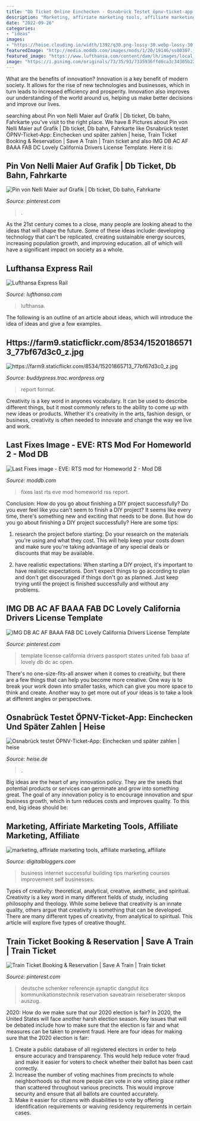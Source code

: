 ```yaml
---
title: "Db Ticket Online Einchecken - Osnabrück Testet öpnv-ticket-app: Einchecken Und Später Zahlen"
description: "Marketing, affiriate marketing tools, affiliate marketing, affiliate"
date: "2022-09-26"
categories:
- "ideas"
images:
- "https://heise.cloudimg.io/width/1392/q30.png-lossy-30.webp-lossy-30.foil1/_www-heise-de_/imgs/18/2/8/4/3/0/8/0/mobil_app_aufmacher4-df3bd4a68d1e8f96.jpeg"
featuredImage: "http://media.moddb.com/images/mods/1/20/19146/ss00307.jpg"
featured_image: "https://www.lufthansa.com/content/dam/lh/images/local_images/prepare-for-your-trip/getting-to-and-from-the-airport/lufthansa-express-rail/Express-rail-map-de.svg"
image: "https://i.pinimg.com/originals/73/35/93/7335936ffd6ca3c34305b227db5fe458.jpg"
---
```



What are the benefits of innovation?
Innovation is a key benefit of modern society. It allows for the rise of new technologies and businesses, which in turn leads to increased efficiency and prosperity. Innovation also improves our understanding of the world around us, helping us make better decisions and improve our lives.

	

		
searching about Pin von Nelli Maier auf Grafik | Db ticket, Db bahn, Fahrkarte you've visit to the right place. We have 8 Pictures about Pin von Nelli Maier auf Grafik | Db ticket, Db bahn, Fahrkarte like Osnabrück testet ÖPNV-Ticket-App: Einchecken und später zahlen | heise, Train Ticket Booking &amp; Reservation | Save A Train | Train ticket and also IMG DB AC AF BAAA FAB DC Lovely California Drivers License Template. Here it is:
		
    
## Pin Von Nelli Maier Auf Grafik | Db Ticket, Db Bahn, Fahrkarte

<img loading=lazy src="https://i.pinimg.com/736x/59/5d/91/595d9180a9a6895ef9148c3617576188.jpg" onerror="this.onerror=null;this.src='https://tse1.mm.bing.net/th?id=OIP.zTsrjSC00XRdOndSkkzMQgHaC7&amp;pid=15.1';" alt="Pin von Nelli Maier auf Grafik | Db ticket, Db bahn, Fahrkarte">

_Source: pinterest.com_

>. 

	

As the 21st century comes to a close, many people are looking ahead to the ideas that will shape the future. Some of these ideas include: developing technology that can't be replicated, creating sustainable energy sources, increasing population growth, and improving education. all of which will have a significant impact on society as a whole.

    
## Lufthansa Express Rail

<img loading=lazy src="https://www.lufthansa.com/content/dam/lh/images/local_images/prepare-for-your-trip/getting-to-and-from-the-airport/lufthansa-express-rail/Express-rail-map-de.svg" onerror="this.onerror=null;this.src='https://tse1.mm.bing.net/th?id=OIP.S6iBTJuCrrc_rIB9HVOYVwHaIW&amp;pid=15.1';" alt="Lufthansa Express Rail">

_Source: lufthansa.com_

>lufthansa. 

	

The following is an outline of an article about ideas, which will introduce the idea of ideas and give a few examples.

    
## Https://farm9.staticflickr.com/8534/15201865713_77bf67d3c0_z.jpg

<img loading=lazy src="https://farm9.staticflickr.com/8534/15201865713_77bf67d3c0_z.jpg" onerror="this.onerror=null;this.src='https://tse4.mm.bing.net/th?id=OIP.tQ8o6EtPxrUwii591pEeNAHaG5&amp;pid=15.1';" alt="https://farm9.staticflickr.com/8534/15201865713_77bf67d3c0_z.jpg">

_Source: buddypress.trac.wordpress.org_

>report format. 

	

Creativity is a key word in anyones vocabulary. It can be used to describe different things, but it most commonly refers to the ability to come up with new ideas or products. Whether it's creativity in the arts, fashion design, or business, creativity is often needed to innovate and change the way we live and work.

    
## Last Fixes Image - EVE: RTS Mod For Homeworld 2 - Mod DB

<img loading=lazy src="http://media.moddb.com/images/mods/1/20/19146/ss00307.jpg" onerror="this.onerror=null;this.src='https://tse1.mm.bing.net/th?id=OIP.k01MLx6Yez_csbI-ZB_N8wHaEK&amp;pid=15.1';" alt="Last Fixes image - EVE: RTS mod for Homeworld 2 - Mod DB">

_Source: moddb.com_

>fixes last rts eve mod homeworld rss report. 

	

Conclusion: How do you go about finishing a DIY project successfully?
Do you ever feel like you can't seem to finish a DIY project? It seems like every time, there's something new and exciting that needs to be done. But how do you go about finishing a DIY project successfully? Here are some tips: 
1. research the project before starting: Do your research on the materials you're using and what they cost. This will help keep your costs down and make sure you're taking advantage of any special deals or discounts that may be available. 

2. have realistic expectations: When starting a DIY project, it's important to have realistic expectations. Don't expect things to go according to plan and don't get discouraged if things don't go as planned. Just keep trying until the project is finished successfully and without any problems. 


    
## IMG DB AC AF BAAA FAB DC Lovely California Drivers License Template

<img loading=lazy src="https://i.pinimg.com/736x/31/b0/a8/31b0a8ca8e965bcbe2ee1b46b1f02a3e.jpg" onerror="this.onerror=null;this.src='https://tse4.mm.bing.net/th?id=OIP.0egByplYPajbnZPytkkbRQAAAA&amp;pid=15.1';" alt="IMG DB AC AF BAAA FAB DC Lovely California Drivers License Template">

_Source: pinterest.com_

>template license california drivers passport states united fab baaa af lovely db dc ac open. 

	

There's no one-size-fits-all answer when it comes to creativity, but there are a few things that can help you become more creative. One way is to break your work down into smaller tasks, which can give you more space to think and create. Another way to get more out of your ideas is to take a look at different angles or perspectives.

    
## Osnabrück Testet ÖPNV-Ticket-App: Einchecken Und Später Zahlen | Heise

<img loading=lazy src="https://heise.cloudimg.io/width/1392/q30.png-lossy-30.webp-lossy-30.foil1/_www-heise-de_/imgs/18/2/8/4/3/0/8/0/mobil_app_aufmacher4-df3bd4a68d1e8f96.jpeg" onerror="this.onerror=null;this.src='https://tse4.mm.bing.net/th?id=OIP.1cNMqNvKnZmFYcQ17Sl_AQHaEK&amp;pid=15.1';" alt="Osnabrück testet ÖPNV-Ticket-App: Einchecken und später zahlen | heise">

_Source: heise.de_

>. 

	

Big ideas are the heart of any innovation policy. They are the seeds that potential products or services can germinate and grow into something great. The goal of any innovation policy is to encourage innovation and spur business growth, which in turn reduces costs and improves quality. To this end, big ideas should be: 

    
## Marketing, Affiriate Marketing Tools, Affiliate Marketing, Affiliate

<img loading=lazy src="https://digitalbloggers.com/assets/media/images/oio3_bigthumb_$1D)IGH9M`PO-D596M7P~G3.jpg" onerror="this.onerror=null;this.src='https://tse2.mm.bing.net/th?id=OIP.R-G6Bq_aUbNiv_vwsGhWoQAAAA&amp;pid=15.1';" alt="marketing, affiriate marketing tools, affiliate marketing, affiliate">

_Source: digitalbloggers.com_

>business internet successful building tips marketing courses improvement self businesses. 

	

Types of creativity: theoretical, analytical, creative, aesthetic, and spiritual.
Creativity is a key word in many different fields of study, including philosophy and theology. While some believe that creativity is an innate quality, others argue that creativity is something that can be developed. There are many different types of creativity, from analytical to spiritual. This article will explore five types of creative thought.

    
## Train Ticket Booking &amp; Reservation | Save A Train | Train Ticket

<img loading=lazy src="https://i.pinimg.com/originals/73/35/93/7335936ffd6ca3c34305b227db5fe458.jpg" onerror="this.onerror=null;this.src='https://tse1.mm.bing.net/th?id=OIP.zl-utrvVMEiFEL64xFlMtAHaHa&amp;pid=15.1';" alt="Train Ticket Booking &amp; Reservation | Save A Train | Train ticket">

_Source: pinterest.com_

>deutsche schenker referencje synaptic dangdut itcs kommunikationstechnik reservation saveatrain reiseberater skopos auszug. 

	

2020: How do we make sure that our 2020 election is fair?
In 2020, the United States will face another harsh election season. Key issues that will be debated include how to make sure that the election is fair and what measures can be taken to prevent fraud. Here are four ideas for making sure that the 2020 election is fair: 
1. Create a public database of all registered electors in order to help ensure accuracy and transparency. This would help reduce voter fraud and make it easier for voters to check whether their ballot has been cast correctly. 
2. Increase the number of voting machines from precincts to whole neighborhoods so that more people can vote in one voting place rather than scattered throughout various precincts. This would improve security and ensure that all ballots are counted accurately. 
3. Make it easier for citizens with disabilities to vote by offering identification requirements or waiving residency requirements in certain cases.

